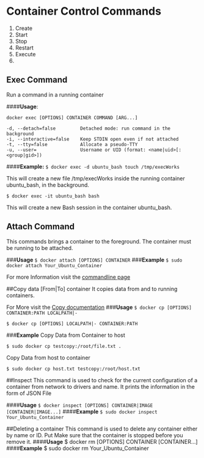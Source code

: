 # Container Control Commands

1. Create
2. Start
3. Stop
4. Restart
5. Execute
6. 

## Exec Command

Run a command in a running container

####**Usage**:

```docker exec [OPTIONS] CONTAINER COMMAND [ARG...]```

    -d, --detach=false         Detached mode: run command in the background
    -i, --interactive=false    Keep STDIN open even if not attached
    -t, --tty=false            Allocate a pseudo-TTY
    -u, --user=                Username or UID (format: <name|uid>[:<group|gid>])
    
####**Example:**
```$ docker exec -d ubuntu_bash touch /tmp/execWorks```

This will create a new file /tmp/execWorks inside the running container ubuntu_bash, in the background.

```$ docker exec -it ubuntu_bash bash```

This will create a new Bash session in the container ubuntu_bash.

## Attach Command

This commands brings a container to the foreground. The container must be running to be attached.

###**Usage**
```$ docker attach [OPTIONS] CONTAINER```
###**Example**
```$ sudo docker attach Your_Ubuntu_Container```

For more Information visit the [commandline page](https://docs.docker.com/reference/commandline/attach/)

##Copy data [From|To] container
It copies data from and to running containers. 

For More visit the [Copy documentation](https://docs.docker.com/engine/reference/commandline/cp/)
###**Usage**
```$ docker cp [OPTIONS] CONTAINER:PATH LOCALPATH|-```

```$ docker cp [OPTIONS] LOCALPATH|- CONTAINER:PATH```

###**Example**
Copy Data from Container to host

```$ sudo docker cp testcopy:/root/file.txt .```


Copy Data from host to container

```$ sudo docker cp host.txt testcopy:/root/host.txt```


##Inspect
This command is used to check for the current configuration of a container from network to drivers and name. It prints the information in the form of JSON File

####**Usage**
```$ docker inspect [OPTIONS] CONTAINER|IMAGE [CONTAINER|IMAGE...]```
####**Example**
```$ sudo docker inspect Your_Ubuntu_Container```

##Deleting a container
This command is used to delete any container either by name or ID. Put Make sure that the container is stopped before you remove it.
####**Usage**
$ docker rm [OPTIONS] CONTAINER [CONTAINER...]
####**Example**
$ sudo docker rm Your_Ubuntu_Container

